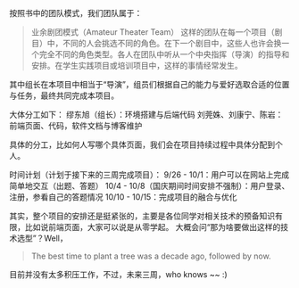 


按照书中的团队模式，我们团队属于：

>业余剧团模式（Amateur Theater Team）
这样的团队在每一个项目（剧目）中，不同的人会挑选不同的角色。在下一个剧目中，这些人也许会换一个完全不同的角色类型。各人在团队中听从一个中央指挥（导演）的指导和安排。在学生实践项目或培训项目中，这样的事情经常发生。

其中组长在本项目中相当于“导演”，组员们根据自己的能力与爱好选取合适的位置与任务，最终共同完成本项目。

大体分工如下：
缪东旭（组长）：环境搭建与后端代码
刘莞姝、刘康宁、陈岩：前端页面、代码，软件文档与博客维护

具体的分工，比如何人写哪个具体页面，我们会在项目持续过程中具体分配到个人。

时间计划（计划于接下来的三周完成项目）：
9/26 - 10/1：用户可以在网站上完成简单地交互（出题、答题）
10/4 - 10/8（国庆期间时间安排不强制）：用户登录、注册，参看自己的答题情况
10/10 - 10/15：完成项目的融合与优化

其实，整个项目的安排还是挺紧张的，主要是各位同学对相关技术的预备知识有限，比如说前端页面，大家可以说是从零学起。
大概会问“那为啥要做出这样的技术选型”？Well，
>The best time to plant a tree was a decade ago, followed by now.


目前并没有太多积压工作，不过，未来三周，who knows ~~ :)

